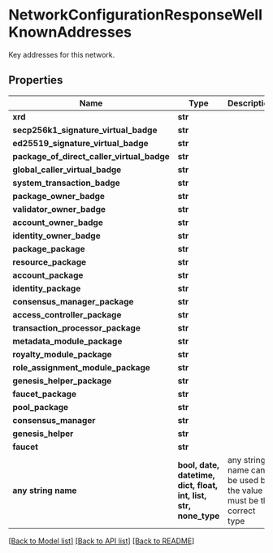 # NetworkConfigurationResponseWellKnownAddresses

Key addresses for this network.

## Properties
Name | Type | Description | Notes
------------ | ------------- | ------------- | -------------
**xrd** | **str** |  | 
**secp256k1_signature_virtual_badge** | **str** |  | 
**ed25519_signature_virtual_badge** | **str** |  | 
**package_of_direct_caller_virtual_badge** | **str** |  | 
**global_caller_virtual_badge** | **str** |  | 
**system_transaction_badge** | **str** |  | 
**package_owner_badge** | **str** |  | 
**validator_owner_badge** | **str** |  | 
**account_owner_badge** | **str** |  | 
**identity_owner_badge** | **str** |  | 
**package_package** | **str** |  | 
**resource_package** | **str** |  | 
**account_package** | **str** |  | 
**identity_package** | **str** |  | 
**consensus_manager_package** | **str** |  | 
**access_controller_package** | **str** |  | 
**transaction_processor_package** | **str** |  | 
**metadata_module_package** | **str** |  | 
**royalty_module_package** | **str** |  | 
**role_assignment_module_package** | **str** |  | 
**genesis_helper_package** | **str** |  | 
**faucet_package** | **str** |  | 
**pool_package** | **str** |  | 
**consensus_manager** | **str** |  | 
**genesis_helper** | **str** |  | 
**faucet** | **str** |  | 
**any string name** | **bool, date, datetime, dict, float, int, list, str, none_type** | any string name can be used but the value must be the correct type | [optional]

[[Back to Model list]](../README.md#documentation-for-models) [[Back to API list]](../README.md#documentation-for-api-endpoints) [[Back to README]](../README.md)


